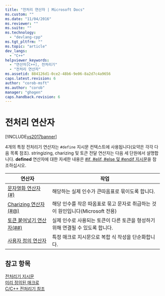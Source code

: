 ```yaml
---
title: "전처리 연산자 | Microsoft Docs"
ms.custom: ""
ms.date: "11/04/2016"
ms.reviewer: ""
ms.suite: ""
ms.technology: 
  - "devlang-cpp"
ms.tgt_pltfrm: ""
ms.topic: "article"
dev_langs: 
  - "C++"
helpviewer_keywords: 
  - "연산자[C++], 전처리기"
  - "전처리 연산자"
ms.assetid: 884126d1-0ce2-48b6-9e06-8a2d7c4a9656
caps.latest.revision: 6
author: "corob-msft"
ms.author: "corob"
manager: "ghogen"
caps.handback.revision: 6
---
```

# 전처리 연산자
[!INCLUDE[vs2017banner](../assembler/inline/includes/vs2017banner.md)]

4개의 특정 전처리기 연산자는 `#define` 지시문 컨텍스트에 사용됩니다\(요약은 각각 다음 목록 참조\).  stringizing, charizing 및 토큰 전달 연산자는 다음 세 단원에서 설명합니다.  **defined** 연산자에 대한 자세한 내용은 [\#if, \#elif, \#else 및 \#endif 지시문](../preprocessor/hash-if-hash-elif-hash-else-and-hash-endif-directives-c-cpp.md)을 참조하십시오.  
  
|연산자|작업|  
|---------|--------|  
|[문자열화 연산자\(\#\)](../preprocessor/stringizing-operator-hash.md)|해당하는 실제 인수가 큰따옴표로 묶이도록 합니다.|  
|[Charizing 연산자\(\#@\)](../preprocessor/charizing-operator-hash-at.md)|해당 인수를 작은 따옴표로 묶고 문자로 취급하는 것이 원인입니다\(Microsoft 전용\)|  
|[토큰 붙여넣기 연산자\(\#\#\)](../preprocessor/token-pasting-operator-hash-hash.md)|실제 인수로 사용되는 토큰이 다른 토큰을 형성하기 위해 연결될 수 있도록 합니다.|  
|[사용자 정의 연산자](../preprocessor/hash-if-hash-elif-hash-else-and-hash-endif-directives-c-cpp.md)|특정 매크로 지시문으로 복합 식 작성을 단순화합니다.|  
  
## 참고 항목  
 [전처리기 지시문](../preprocessor/preprocessor-directives.md)   
 [미리 정의된 매크로](../preprocessor/predefined-macros.md)   
 [C\/C\+\+ 전처리기 참조](../preprocessor/c-cpp-preprocessor-reference.md)